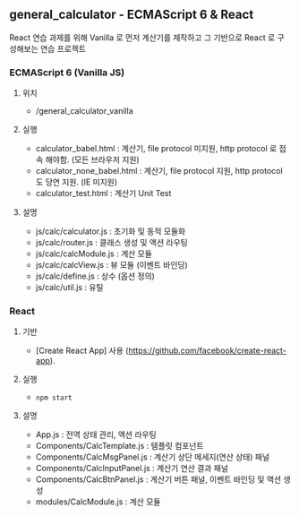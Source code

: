 ## general_calculator - ECMAScript 6 & React

React 연습 과제를 위해 Vanilla 로 먼저 계산기를 제작하고 그 기반으로 React 로 구성해보는 연습 프로젝트

### ECMAScript 6 (Vanilla JS)

1. 위치
    * /general_calculator_vanilla

2. 실행
    * calculator_babel.html : 계산기, file protocol 미지원, http protocol 로 접속 해야함. (모든 브라우저 지원)
    * calculator_none_babel.html : 계산기, file protocol 지원, http protocol 도 당연 지원. (IE 미지원)
    * calculator_test.html : 계산기 Unit Test

3. 설명
    * js/calc/calculator.js : 초기화 및 동적 모듈화
    * js/calc/router.js : 클래스 생성 및 액션 라우팅
    * js/calc/calcModule.js : 계산 모듈
    * js/calc/calcView.js : 뷰 모듈 (이벤트 바인딩)
    * js/calc/define.js : 상수 (옵션 정의)
    * js/calc/util.js : 유틸

### React

1. 기반
    * [Create React App] 사용 (https://github.com/facebook/create-react-app).

2. 실행
    * `npm start`

3. 설명
    * App.js : 전역 상태 관리, 액션 라우팅
    * Components/CalcTemplate.js : 템플릿 컴포넌트
    * Components/CalcMsgPanel.js : 계산기 상단 메세지(연산 상태) 패널
    * Components/CalcInputPanel.js : 계산기 연산 결과 패널
    * Components/CalcBtnPanel.js : 계산기 버튼 패널, 이벤트 바인딩 및 액션 생성
    * modules/CalcModule.js : 계산 모듈

